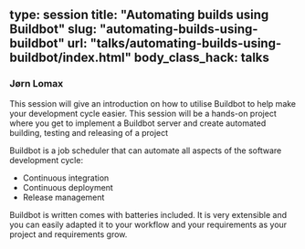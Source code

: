 type: session
title: "Automating builds using Buildbot"
slug: "automating-builds-using-buildbot"
url: "talks/automating-builds-using-buildbot/index.html"
body_class_hack: talks
---

### Jørn Lomax

This session will give an introduction on how to utilise Buildbot to help make your development cycle easier. This session will be a hands-on project where you get to implement a Buildbot server and create automated building, testing and releasing of a project

Buildbot is a job scheduler that can automate all aspects of the software development cycle:
* Continuous integration
* Continuous deployment
* Release management

Buildbot is written comes with batteries included. It is very extensible and you can easily adapted it to your workflow and your requirements as your project and requirements grow.
